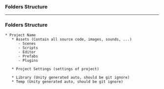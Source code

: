 ### Folders Structure

-------------------------------------------------------------------

### Folders Structure

```
* Project Name
   * Assets (Contain all source code, images, sounds, ...)
      - Scenes
      - Scripts
      - Editor
      - Prefabs
      - Plugins
      
   * Project Settings (settings of project)
      
   * Library (Unity generated auto, should be git ignore)
   * Temp (Unity generated auto, should be git ignore)
```
